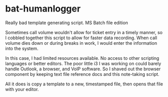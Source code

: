 bat-humanlogger
===============

Really bad template generating script. MS Batch file edition

Sometimes call volume wouldn't allow for ticket entry in a timely manner, so I cobbled together this script to allow for faster data recording. When call volume dies down or during breaks in work, I would enter the information into the system. 

In this case, I had limited resources available. No access to other scripting languages or better editors. The poor little i3 I was working on could barely handle Outlook, a browser, and VoIP software. So I shaved out the browser component by keeping text file reference docs and this note-taking script.

All it does is copy a template to a new, timestamped file, then opens that file with your editor.

